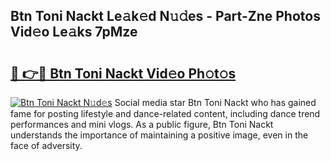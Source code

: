 ## Btn Toni Nackt Le𝚊k𝚎d N𝚞𝚍es - Part-Zne Photos Vid𝚎o Le𝚊ks 7pMze

# <h2><a href="http://fb4yya.evod.top/?m=Btn+Toni+Nackt">🔗 👉🔴 Btn Toni Nackt Vid𝚎o Ph𝚘t𝚘s</a></h2>

[![Btn Toni Nackt N𝚞d𝚎s](https://i.imgur.com/8V9OHl7.gif)](http://fb4yya.evod.top/?m=Btn+Toni+Nackt)
Social media star Btn Toni Nackt who has gained fame for posting lifestyle and dance-related content, including dance trend performances and mini vlogs. As a public figure, Btn Toni Nackt understands the importance of maintaining a positive image, even in the face of adversity. 
